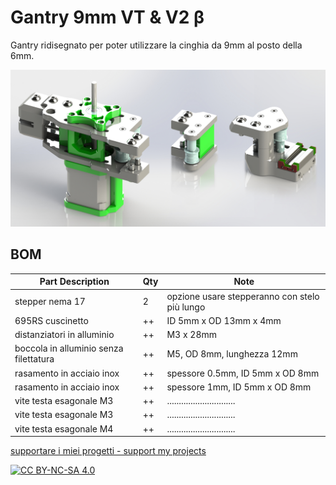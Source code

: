 # Gantry 9mm VT & V2 β

Gantry ridisegnato per poter utilizzare la cinghia da 9mm al posto della 6mm.

![1](/images/ass_gantry_intro_9.jpg)

BOM
---
| Part Description                         | Qty      | Note                                                                                                               |
|----------------------------------------- |--------- |------------------------------------------------------------------------------------------------------------------- |
| stepper nema 17                          | 2        | opzione usare stepperanno con stelo più lungo                                                                      |
| 695RS cuscinetto                         | ++       | ID 5mm x OD 13mm x 4mm                                                                                             |
| distanziatori in alluminio               | ++       | M3 x 28mm                                                                                                          |
| boccola in alluminio senza filettatura   | ++       | M5, OD 8mm, lunghezza 12mm                                                                                         |  
| rasamento in acciaio inox                | ++       | spessore 0.5mm, ID 5mm x OD 8mm                                                                                    |
| rasamento in acciaio inox                | ++       | spessore 1mm, ID 5mm x OD 8mm                                                                                      |
| vite testa esagonale M3                  | ++       | .............................                                                                                      |
| vite testa esagonale M3                  | ++       | .............................                                                                                      |
| vite testa esagonale M4                  | ++       | .............................                                                                                      |


[supportare i miei progetti - support my projects](https://www.paypal.com/donate/?business=WEP7ZAT7WRN88&no_recurring=0&currency_code=EUR)  

[![CC BY-NC-SA 4.0][cc-by-nc-sa-shield]][cc-by-nc-sa]

[cc-by-nc-sa]: http://creativecommons.org/licenses/by-nc-sa/4.0/
[cc-by-nc-sa-image]: https://licensebuttons.net/l/by-nc-sa/4.0/88x31.png
[cc-by-nc-sa-shield]: https://img.shields.io/badge/License-CC%20BY--NC--SA%204.0-lightgrey.svg

